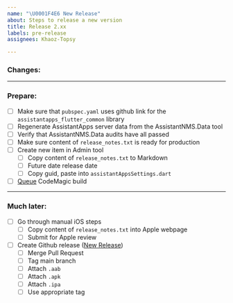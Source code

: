 ```yaml
---
name: "\U0001F4E6 New Release"
about: Steps to release a new version
title: Release 2.xx
labels: pre-release
assignees: Khaoz-Topsy

---
```


### Changes:

---

### Prepare:
- [ ] Make sure that `pubspec.yaml` uses github link for the `assistantapps_flutter_common` library
- [ ] Regenerate AssistantApps server data from the AssistantNMS.Data tool
- [ ] Verify that AssistantNMS.Data audits have all passed
- [ ] Make sure content of `release_notes.txt` is ready for production
- [ ] Create new item in Admin tool
  - [ ] Copy content of `release_notes.txt` to Markdown
  - [ ] Future date release date
  - [ ] Copy guid, paste into `assistantAppsSettings.dart`
- [ ] [Queue](https://codemagic.io/app/5d9da9057a0a9500105180bf/workflow/5ef3374ec0adbfe0fdee431d/settings) CodeMagic build 

---

### Much later:
- [ ] Go through manual iOS steps
  - [ ] Copy content of `release_notes.txt` into Apple webpage
  - [ ] Submit for Apple review
- [ ] Create Github release ([New Release](https://github.com/AssistantNMS/App/releases/new))
  - [ ] Merge Pull Request
  - [ ] Tag main branch
  - [ ] Attach `.aab`
  - [ ] Attach `.apk`
  - [ ] Attach `.ipa`
  - [ ] Use appropriate tag
